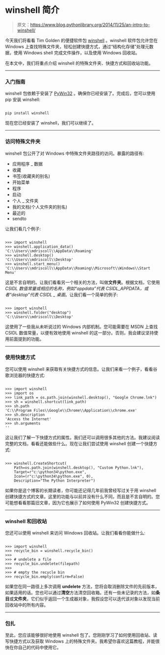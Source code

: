 # winshell 简介

> 原文：<https://www.blog.pythonlibrary.org/2014/11/25/an-intro-to-winshell/>

今天我们将看看 Tim Golden 的便捷软件包 [winshell](http://winshell.readthedocs.org/en/latest/) 。winshell 软件包允许您在 Windows 上查找特殊文件夹，轻松创建快捷方式，通过“结构化存储”处理元数据，使用 Windows shell 完成文件操作，以及使用 Windows 回收站。

在本文中，我们将重点介绍 winshell 的特殊文件夹、快捷方式和回收站功能。

* * *

### 入门指南

winshell 包依赖于安装了 [PyWin32](http://sourceforge.net/projects/pywin32/files/pywin32/) 。确保你已经安装了。完成后，您可以使用 pip 安装 winshell:

```

pip install winshell

```

现在您已经安装了 winshell，我们可以继续了。

* * *

### 访问特殊文件夹

winshell 包公开了对 Windows 中特殊文件夹路径的访问。暴露的路径有:

*   应用程序 _ 数据
*   收藏
*   书签(收藏夹的别名)
*   开始菜单
*   程序
*   启动
*   个人 _ 文件夹
*   我的文档(个人文件夹的别名)
*   最近的
*   sendto

让我们看几个例子:

```

>>> import winshell
>>> winshell.application_data()
'C:\\Users\\mdriscoll\\AppData\\Roaming'
>>> winshell.desktop()
'C:\\Users\\mdriscoll\\Desktop'
>>> winshell.start_menu()
'C:\\Users\\mdriscoll\\AppData\\Roaming\\Microsoft\\Windows\\Start Menu'

```

这是不言自明的。让我们看看另一个相关的方法，叫做**文件夹**。根据文档，它使用*CSIDL 数值常量或相应的名称，例如“appdata”代表 CSIDL_APPDATA，或者“desktop”代表 CSIDL _ 桌面*。让我们看一个简单的例子:

```

>>> import winshell
>>> winshell.folder("desktop")
'C:\\Users\\mdriscoll\\Desktop'

```

这使用了一些我从未听说过的 Windows 内部机制。您可能需要在 MSDN 上查找 CSIDL 数值常量，以便有效地使用 winshell 的这一部分。否则，我会建议坚持使用前面提到的功能。

* * *

### 使用快捷方式

您可以使用 winshell 来获取有关快捷方式的信息。让我们来看一个例子，看看谷歌浏览器的快捷方式:

```

>>> import winshell
>>> import os
>>> link_path = os.path.join(winshell.desktop(), "Google Chrome.lnk")
>>> sh = winshell.shortcut(link_path)
>>> sh.path
'C:\\Program Files\\Google\\Chrome\\Application\\chrome.exe'
>>> sh.description
'Access the Internet'
>>> sh.arguments
''

```

这让我们了解一下快捷方式的属性。我们还可以调用很多其他的方法。我建议阅读完整的文档，看看还能做些什么。现在让我们尝试使用 winshell 创建一个快捷方式:

```

>>> winshell.CreateShortcut(
    Path=os.path.join(winshell.desktop(), "Custom Python.lnk"),
    Target=r"c:\python34\python.exe",
    Icon=(r"c:\python34\python.exe", 0),
    Description="The Python Interpreter")

```

如果你是这个博客的长期读者，你可能还记得几年前我曾经写过关于用 winshell 创建快捷方式的文章。这里的功能与以前并没有什么不同，而且是不言自明的。您可能想看看那篇旧文章，因为它也展示了如何使用 PyWin32 创建快捷方式。

* * *

### winshell 和回收站

您还可以使用 winshell 来访问 Windows 回收站。让我们看看你能做什么:

```

>>> import winshell
>>> recycle_bin = winshell.recycle_bin()
>>>
>>> # undelete a file
>>> recycle_bin.undelete(filepath)
>>>
>>> # empty the recycle bin
>>> recycle_bin.empty(confirm=False)

```

如果您在同一路径上多次调用 **undelete** 方法，您将会取消删除文件的先前版本，如果适用的话。您也可以通过**清空**方法清空回收箱。还有一些未记录的方法，如**条目**或**文件夹**，它们似乎返回一个生成器对象，我假设您可以迭代该对象以发现当前回收站中的所有内容。

* * *

### 包扎

至此，您应该能够很好地使用 winshell 包了。您刚刚学习了如何使用回收站、读写快捷方式以及获取 Windows 上的特殊文件夹。我希望你喜欢这篇教程，并能很快在你自己的代码中使用它。